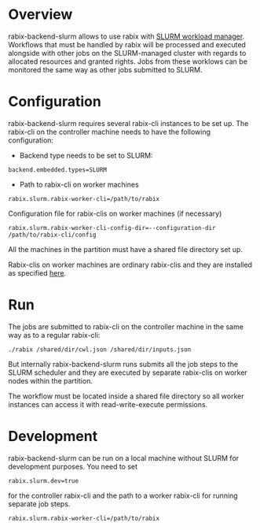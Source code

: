 # Overview

rabix-backend-slurm allows to use rabix with [SLURM workload manager](https://slurm.schedmd.com/). Workflows
that must be handled by rabix will be processed and executed alongside with other jobs on the SLURM-managed cluster with regards
to allocated resources and granted rights. Jobs from these worklows can be monitored the same way as other jobs submitted to SLURM.

 
# Configuration

rabix-backend-slurm requires several rabix-cli instances to be set up. The rabix-cli on the controller machine 
needs to have the following configuration:

* Backend type needs to be set to SLURM:
```
backend.embedded.types=SLURM
```
* Path to rabix-cli on worker machines
```
rabix.slurm.rabix-worker-cli=/path/to/rabix
```
Configuration file for rabix-clis on worker machines (if necessary) 
```
rabix.slurm.rabix-worker-cli-config-dir=--configuration-dir /path/to/rabix-cli/config
```
All the machines in the partition must have a shared file directory set up. 

Rabix-clis on worker machines are ordinary rabix-clis and they are installed as specified 
[here](https://github.com/rabix/bunny/blob/master/README.md).



# Run
The jobs are submitted to rabix-cli on the controller machine in the same way as to a regular rabix-cli:
```
./rabix /shared/dir/cwl.json /shared/dir/inputs.json
```
But internally rabix-backend-slurm runs submits all the job steps to the SLURM scheduler and they are executed 
by separate rabix-clis on worker nodes within the partition.

The workflow must be located inside a shared file directory so all worker instances can access it with read-write-execute
permissions.


# Development

rabix-backend-slurm can be run on a local machine without SLURM for development purposes. You need to set
```
rabix.slurm.dev=true
```
for the controller rabix-cli and the path to a worker rabix-cli for running separate job steps.
```
rabix.slurm.rabix-worker-cli=/path/to/rabix
```